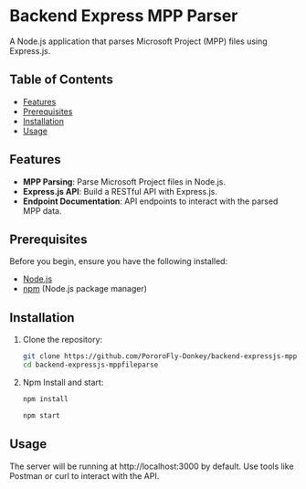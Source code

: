 # Backend Express MPP Parser

A Node.js application that parses Microsoft Project (MPP) files using Express.js.

## Table of Contents

- [Features](#features)
- [Prerequisites](#prerequisites)
- [Installation](#installation)
- [Usage](#usage)

## Features

- **MPP Parsing**: Parse Microsoft Project files in Node.js.
- **Express.js API**: Build a RESTful API with Express.js.
- **Endpoint Documentation**: API endpoints to interact with the parsed MPP data.

## Prerequisites

Before you begin, ensure you have the following installed:

- [Node.js](https://nodejs.org/)
- [npm](https://www.npmjs.com/) (Node.js package manager)

## Installation

1. Clone the repository:

   ```bash
   git clone https://github.com/PororoFly-Donkey/backend-expressjs-mppfileparse.git
   cd backend-expressjs-mppfileparse
   ```

2. Npm Install and start:

   ```bash
   npm install

   npm start
   ```

## Usage

The server will be running at http://localhost:3000 by default. Use tools like Postman or curl to interact with the API.
